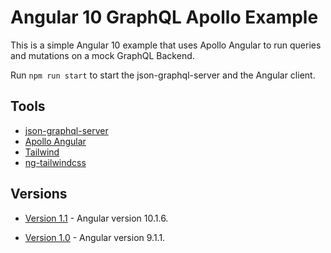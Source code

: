 # Angular 10 GraphQL Apollo Example

This is a simple Angular 10 example that uses Apollo Angular to run queries and mutations on a mock GraphQL Backend.

Run `npm run start` to start the json-graphql-server and the Angular client.

## Tools

- [json-graphql-server](https://github.com/marmelab/json-graphql-server)
- [Apollo Angular](https://www.npmjs.com/package/apollo-angular)
- [Tailwind](https://tailwindcss.com)
- [ng-tailwindcss](https://github.com/tehpsalmist/ng-tailwindcss)

## Versions

- [Version 1.1](https://github.com/DavidBuck/angular-graphql-apollo-example/tree/v1.1) - Angular version 10.1.6.

- [Version 1.0](https://github.com/DavidBuck/angular-graphql-apollo-example/tree/v1.0) - Angular version 9.1.1.
